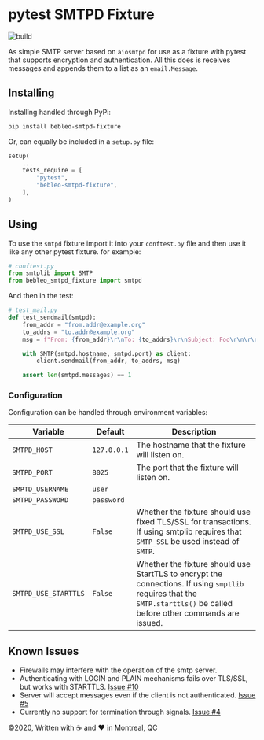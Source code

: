 # pytest SMTPD Fixture

![build](https://github.com/bebleo/bebleo_smtpd_fixture/workflows/build/badge.svg)


As simple SMTP server based on `aiosmtpd`  for use as a fixture with pytest that supports encryption and authentication. All this does is receives messages and appends them to a list as an `email.Message`.

## Installing

Installing handled through PyPi:

```sh
pip install bebleo-smtpd-fixture
```

Or, can equally be included in a `setup.py` file:

```python
setup(
    ...
    tests_require = [
        "pytest",
        "bebleo-smtpd-fixture",
    ],
)
```

## Using

To use the `smtpd` fixture import it into your `conftest.py` file and then use it like any other pytest fixture. for example:

```python
# conftest.py
from smtplib import SMTP
from bebleo_smtpd_fixture import smtpd

```

And then in the test:

```python
# test_mail.py
def test_sendmail(smtpd):
    from_addr = "from.addr@example.org"
    to_addrs = "to.addr@example.org"
    msg = f"From: {from_addr}\r\nTo: {to_addrs}\r\nSubject: Foo\r\n\r\nFoo bar"

    with SMTP(smtpd.hostname, smtpd.port) as client:
        client.sendmail(from_addr, to_addrs, msg)

    assert len(smtpd.messages) == 1
```

### Configuration

Configuration can be handled through environment variables:

Variable | Default | Description
---------|---------|------------
`SMTPD_HOST` | `127.0.0.1` | The hostname that the fixture will listen on.
`SMTPD_PORT` | `8025` | The port that the fixture will listen on.
`SMPTD_USERNAME` | `user` | 
`SMTPD_PASSWORD` | `password` | 
`SMTPD_USE_SSL` | `False` | Whether the fixture should use fixed TLS/SSL for transactions. If using smtplib requires that `SMTP_SSL` be used instead of `SMTP`.
`SMTPD_USE_STARTTLS` | `False` | Whether the fixture should use StartTLS to encrypt the connections. If using `smptlib` requires that the `SMTP.starttls()` be called before other commands are issued.

## Known Issues

+ Firewalls may interfere with the operation of the smtp server.
+ Authenticating with LOGIN and PLAIN mechanisms fails over TLS/SSL, but works with STARTTLS. [Issue #10](https://github.com/bebleo/bebleo_smtpd_fixture/issures/10) 
+ Server will accept messages even if the client is not authenticated. [Issue #5](https://github.com/bebleo/bebleo_smtpd_fixture/issues/5)
+ Currently no support for termination through signals. [Issue #4](https://github.com/bebleo/bebleo_smtpd_fixture/issues/4)
  
  
©2020, Written with ☕ and ❤ in Montreal, QC
